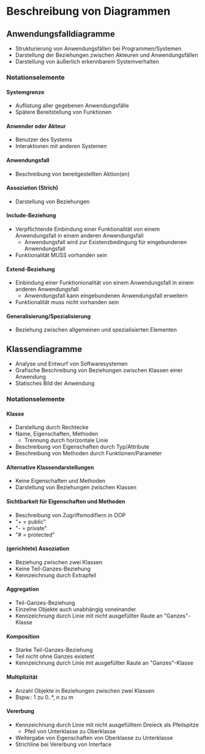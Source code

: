 # Beschreibung von Diagrammen

## Anwendungsfalldiagramme

- Strukturierung von Anwendungsfällen bei Programmen/Systemen
- Darstellung der Beziehungen zwischen Akteuren und Anwendungsfällen
- Darstellung von äußerlich erkennbarem Systemverhalten

### Notationselemente

#### Systemgrenze
- Auflistung aller gegebenen Anwendungsfälle
- Spätere Bereitstellung von Funktionen

#### Anwender oder Akteur
- Benutzer des Systems
- Interaktionen mit anderen Systemen

#### Anwendungsfall
- Beschreibung von bereitgestellten Aktion(en)

#### Assoziation (Strich)
- Darstellung von Beziehungen

#### Include-Beziehung
- Verpflichtende Einbindung einer Funktionalität von einem Anwendungsfall in einem anderen Anwendungsfall
  - Anwendungsfall wird zur Existenzbedingung für eingebundenen Anwendungsfall
- Funktionalität MUSS vorhanden sein
 
#### Extend-Beziehung
- Einbindung einer Funktionionalität von einem Anwendungsfall in einem anderen Anwendungsfall
  - Anwendungsfall kann eingebundenen Anwendungsfall erweitern
- Funktionalität muss nicht vorhanden sein

#### Generalisierung/Spezialisierung
- Beziehung zwischen allgemeinen und spezialisierten Elementen

## Klassendiagramme

- Analyse und Entwurf von Softwaresystemen
- Grafische Beschreibung von Beziehungen zwischen Klassen einer Anwendung
- Statisches Bild der Anwendung

### Notationselemente

#### Klasse
- Darstellung durch Rechtecke
- Name, Eigenschaften, Methoden
  - Trennung durch horizontale Linie
- Beschreibung von Eigenschaften durch Typ/Attribute
- Beschreibung von Methoden durch Funktionen/Parameter

#### Alternative Klassendarstellungen
- Keine Eigenschaften und Methoden
- Darstellung von Beziehungen zwischen Klassen

#### Sichtbarkeit für Eigenschaften und Methoden
- Beschreibung von Zugriffsmodifiern in OOP
- "+ = public"
- "- = private"
- "# = protected"

#### (gerichtete) Assoziation
- Beziehung zwischen zwei Klassen
- Keine Teil-Ganzes-Beziehung
- Kennzeichnung durch Extrapfeil

#### Aggregation
- Teil-Ganzes-Beziehung
- Einzelne Objekte auch unabhängig voneinander
- Kennzeichnung durch Linie mit nicht ausgefüllter Raute an "Ganzes"-Klasse

#### Komposition
- Starke Teil-Ganzes-Beziehung
- Teil nicht ohne Ganzes existent
- Kennzeichnung durch Linie mit ausgefüllter Raute an "Ganzes"-Klasse

#### Multiplizität
- Anzahl Objekte in Beziehungen zwischen zwei Klassen
- Bspw.: 1 zu 0..*, n zu m

#### Vererbung
- Kennzeichnung durch Linie mit nicht ausgefülltem Dreieck als Pfeilspitze
  - Pfeil von Unterklasse zu Oberklasse
- Weitergabe von Eigenschaften von Oberklasse zu Unterklasse
- Strichline bei Vererbung von Interface


